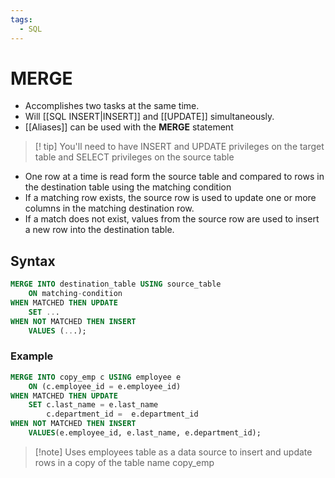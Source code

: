 ```yaml
---
tags:
  - SQL
---
```

# MERGE
- Accomplishes two tasks at the same time.
- Will [[SQL INSERT|INSERT]] and [[UPDATE]] simultaneously.
- [[Aliases]] can be used with the **MERGE** statement

>[! tip] You'll need to have INSERT and UPDATE privileges on the target table and SELECT privileges on the source table

- One row at a time is read form the source table and compared to rows in the destination table using the matching condition
- If a matching row exists, the source row is used to update one or more columns in the matching destination row.
- If a match does not exist, values from the source row are used to insert a new row into the destination table.

## Syntax
```SQL
MERGE INTO destination_table USING source_table
	ON matching-condition
WHEN MATCHED THEN UPDATE
	SET ...
WHEN NOT MATCHED THEN INSERT
	VALUES (...);
```


### Example
```SQL
MERGE INTO copy_emp c USING employee e
	ON (c.employee_id = e.employee_id)
WHEN MATCHED THEN UPDATE
	SET c.last_name = e.last_name
		c.department_id =  e.department_id
WHEN NOT MATCHED THEN INSERT
	VALUES(e.employee_id, e.last_name, e.department_id);
```
>[!note] Uses employees table as a data source to insert and update rows in a copy of the table name copy_emp




